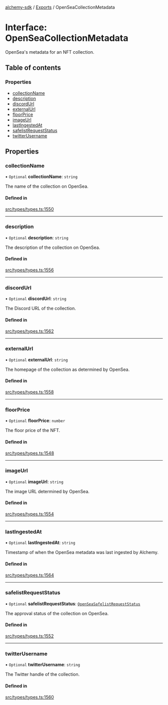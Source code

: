 [alchemy-sdk](../README.md) / [Exports](../modules.md) / OpenSeaCollectionMetadata

# Interface: OpenSeaCollectionMetadata

OpenSea's metadata for an NFT collection.

## Table of contents

### Properties

- [collectionName](OpenSeaCollectionMetadata.md#collectionname)
- [description](OpenSeaCollectionMetadata.md#description)
- [discordUrl](OpenSeaCollectionMetadata.md#discordurl)
- [externalUrl](OpenSeaCollectionMetadata.md#externalurl)
- [floorPrice](OpenSeaCollectionMetadata.md#floorprice)
- [imageUrl](OpenSeaCollectionMetadata.md#imageurl)
- [lastIngestedAt](OpenSeaCollectionMetadata.md#lastingestedat)
- [safelistRequestStatus](OpenSeaCollectionMetadata.md#safelistrequeststatus)
- [twitterUsername](OpenSeaCollectionMetadata.md#twitterusername)

## Properties

### collectionName

• `Optional` **collectionName**: `string`

The name of the collection on OpenSea.

#### Defined in

[src/types/types.ts:1550](https://github.com/alchemyplatform/alchemy-sdk-js/blob/dc20ee4/src/types/types.ts#L1550)

___

### description

• `Optional` **description**: `string`

The description of the collection on OpenSea.

#### Defined in

[src/types/types.ts:1556](https://github.com/alchemyplatform/alchemy-sdk-js/blob/dc20ee4/src/types/types.ts#L1556)

___

### discordUrl

• `Optional` **discordUrl**: `string`

The Discord URL of the collection.

#### Defined in

[src/types/types.ts:1562](https://github.com/alchemyplatform/alchemy-sdk-js/blob/dc20ee4/src/types/types.ts#L1562)

___

### externalUrl

• `Optional` **externalUrl**: `string`

The homepage of the collection as determined by OpenSea.

#### Defined in

[src/types/types.ts:1558](https://github.com/alchemyplatform/alchemy-sdk-js/blob/dc20ee4/src/types/types.ts#L1558)

___

### floorPrice

• `Optional` **floorPrice**: `number`

The floor price of the NFT.

#### Defined in

[src/types/types.ts:1548](https://github.com/alchemyplatform/alchemy-sdk-js/blob/dc20ee4/src/types/types.ts#L1548)

___

### imageUrl

• `Optional` **imageUrl**: `string`

The image URL determined by OpenSea.

#### Defined in

[src/types/types.ts:1554](https://github.com/alchemyplatform/alchemy-sdk-js/blob/dc20ee4/src/types/types.ts#L1554)

___

### lastIngestedAt

• `Optional` **lastIngestedAt**: `string`

Timestamp of when the OpenSea metadata was last ingested by Alchemy.

#### Defined in

[src/types/types.ts:1564](https://github.com/alchemyplatform/alchemy-sdk-js/blob/dc20ee4/src/types/types.ts#L1564)

___

### safelistRequestStatus

• `Optional` **safelistRequestStatus**: [`OpenSeaSafelistRequestStatus`](../enums/OpenSeaSafelistRequestStatus.md)

The approval status of the collection on OpenSea.

#### Defined in

[src/types/types.ts:1552](https://github.com/alchemyplatform/alchemy-sdk-js/blob/dc20ee4/src/types/types.ts#L1552)

___

### twitterUsername

• `Optional` **twitterUsername**: `string`

The Twitter handle of the collection.

#### Defined in

[src/types/types.ts:1560](https://github.com/alchemyplatform/alchemy-sdk-js/blob/dc20ee4/src/types/types.ts#L1560)
